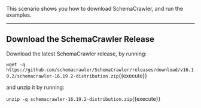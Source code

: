 This scenario shows you how to download SchemaCrawler, and run the examples.

-----

## Download the SchemaCrawler Release
Download the latest SchemaCrawler release, by running:

`wget -q  https://github.com/schemacrawler/SchemaCrawler/releases/download/v16.19.2/schemacrawler-16.19.2-distribution.zip`{{execute}}

and unzip it by running:

`unzip -q schemacrawler-16.19.2-distribution.zip`{{execute}}
